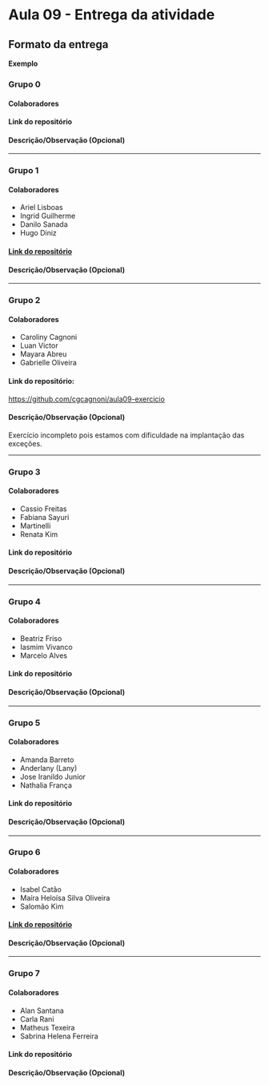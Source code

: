# Aula 09 - Entrega da atividade

## Formato da entrega

**Exemplo**

### Grupo 0

#### Colaboradores

#### Link do repositório

#### Descrição/Observação (Opcional)

----

### Grupo 1

#### Colaboradores

- Ariel Lisboas
- Ingrid Guilherme
- Danilo Sanada
- Hugo Diniz

#### [Link do repositório](https://github.com/Caroline-githubb/Aula09)

#### Descrição/Observação (Opcional)

----

### Grupo 2

#### Colaboradores

- Caroliny Cagnoni
- Luan Victor
- Mayara Abreu
- Gabrielle Oliveira

#### Link do repositório: 
https://github.com/cgcagnoni/aula09-exercicio

#### Descrição/Observação (Opcional)
Exercício incompleto pois estamos com dificuldade na implantação das exceções.

----

### Grupo 3

#### Colaboradores

- Cassio Freitas
- Fabiana Sayuri
- Martinelli
- Renata Kim

#### Link do repositório

#### Descrição/Observação (Opcional)

----

### Grupo 4

#### Colaboradores

- Beatriz Friso
- Iasmim Vivanco
- Marcelo Alves

#### Link do repositório

#### Descrição/Observação (Opcional)

----

### Grupo 5

#### Colaboradores

- Amanda Barreto
- Anderlany (Lany) 
- Jose Iranildo Junior
- Nathalia França

#### Link do repositório

#### Descrição/Observação (Opcional)

----

### Grupo 6

#### Colaboradores

- Isabel Catão
- Maíra Heloísa Silva Oliveira
- Salomão Kim

#### [Link do repositório](https://github.com/isabelalvescatao/aula09-Tratamento_de_erro)

#### Descrição/Observação (Opcional)

----

### Grupo 7

#### Colaboradores

- Alan Santana
- Carla Rani
- Matheus Texeira
- Sabrina Helena Ferreira

#### Link do repositório

#### Descrição/Observação (Opcional)


